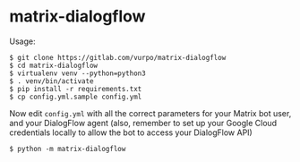 # matrix-dialogflow

Usage:

```
$ git clone https://gitlab.com/vurpo/matrix-dialogflow
$ cd matrix-dialogflow
$ virtualenv venv --python=python3
$ . venv/bin/activate
$ pip install -r requirements.txt
$ cp config.yml.sample config.yml
```

Now edit `config.yml` with all the correct parameters for your Matrix bot user, and your DialogFlow agent (also, remember to set up your Google Cloud credentials locally to allow the bot to access your DialogFlow API)

```
$ python -m matrix-dialogflow
```